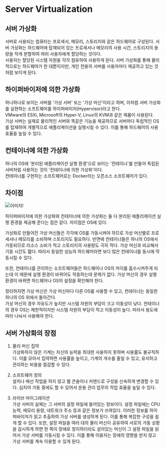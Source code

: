 # Server Virtualization

## 서버 가상화
서버로 사용되는 컴퓨터는 프로세서, 메모리, 스토리지와 같은 하드웨어로 구성된다. 서버 가상화는 하드웨어에 탑재되어 있는 프로세서나 메모리의 사용 시간, 스토리지의 용량을 작게 분할하여 여러 사용자에게 할당하는 것이다.  
사용자는 할당된 시스템 자원을 각각 점유하여 사용하게 된다. 서버 가상화를 통해 물리적으로는 하드웨어가 한 대뿐이지만, 개인 전용의 서버를 사용자마다 제공하고 있는 것 처럼 보이게 된다.

## 하이퍼바이저에 의한 가상화
하나하나로 보이는 서버를 '가상 서버' 또는 '가상 머신'이라고 하며, 이처럼 서버 가상화를 실현하는 소프트웨어를 하이퍼바이저(Hypervisor)라고 한다.  
VMware의 ESXi, Microsoft의 Hyper-V, Linux의 KVM과 같은 제품이 사용된다.  
가상 서버는 실제로 물리적인 서버와 똑같은 기능을 제공하므로 서버마다 독립적인 OS를 탑재하여 개별적으로 애플리케이션을 실행시킬 수 있다. 이를 통해 하드웨어의 사용 효율을 높일 수 있다.

## 컨테이너에 의한 가상화
하나의 OS에 '분리된 애플리케이션 실행 환경'으로 보이는 '컨테이너'를 만들어 독립된 서버처럼 사용하는 것이 '컨테이너에 의한 가상화'이다.  
컨테이너를 구현하는 소프트웨어로는 Docker라는 오픈소스 소프트웨어가 있다.

## 차이점

![이미지!](https://postfiles.pstatic.net/MjAyMTA2MDRfMjU2/MDAxNjIyODEwNDgyNDY5.9uzm_sO6yzN4JmcmlSXyCwP5c1ezYOudE6S0CCeiHGEg.xejshI6spFYc-ajVMIpYH7n0bqsZC3OvtNKqWemgArkg.PNG.y_jaein/image.png?type=w966)  

하이퍼바이저에 의한 가상화와 컨테이너에 의한 가상화는 둘 다 분리된 애플리케이션 실행 환경을 제공해 준다는 점은 같다. 차이점은 OS에 있다.  

가상화로 만들어진 가상 머신들은 각각에 OS를 가동시켜야 하므로 가상 머신별로 프로세서나 메모리를 소비하며 스토리지도 필요하다. 반면에 컨테이너들은 하나의 OS에서 가동되므로 리소스 소비가 적고 스토리지의 사용량도 극히 적다. 가상 머신과 비교해서 기동 시간도 짧다. 따라서 동일한 성능의 하드웨어라면 보다 많은 컨테이너를 동시에 작동시킬 수 있다.  

또한, 컨테이너를 관리하는 소프트웨어들은 하드웨어나 OS의 차이를 흡수시켜주게 되는데 이 때문에 실행 환경이 바뀌어도 작동하는데 문제가 없다. 가상 머신의 경우 실행 환경이 바뀌면 하드웨어나 OS의 설정을 확인해야 한다.  

정리하자면 가상 머신은 가상 머신마다 다른 OS를 사용할 수 있고, 컨테이너는 동일한 하나의 OS 위에서 돌아간다.  
가상 머신의 경우 자유도가 높지만 시스템 자원의 부담이 크고 이동성이 낮다. 컨테이너의 경우 OS는 제한적이지만 시스템 자원의 부담이 작고 이동성이 높다. 따라서 용도에 따라 나눠서 사용해야 한다.

## 서버 가상화의 장점

1. 물리 머신 집약  
가상화하지 않은 기계는 자신의 능력을 최대한 사용하지 못하며 사용률도 불규칙하다. 이를 모아서 집약하면 사용률을 높이고, 기계의 개수를 줄일 수 있고, 유지하고 관리하는 비용을 절감할 수 있다.  
   

2. 소프트웨어 정의  
설치나 배선 작업을 하지 않고 웹 콘솔이나 커맨드로 구성을 신속하게 변경할 수 있다. 심지어 가동 중에도 할 수 있어서 운용 관리 업무의 작업 효율을 높일 수 있다.  


3. 라이브 마이그레이션  
가상 서버의 실체는 그 서버의 설정 파일에 들어있는 정보이다. 설정 파일에는 CPU 능력, 메모리 용량, 네트워크 주소 등과 같은 정보가 쓰여있다. 이러한 정보를 하이퍼바이저가 읽고 추출하여 가상 서버를 생성하게 된다. 이를 통해 복잡한 구성을 쉽게 할 수 있다. 또한, 설정 파일을 여러 대의 물리 머신이 공유하여 서로의 가동 상황을 감시하게 하면 한 쪽이 장애로 정지하더라도 살아있는 머신이 그 설정 파일을 읽어서 가상 서버를 가동시킬 수 있다. 이를 통해 이용자는 장애의 영향을 받지 않고 가상 서버를 계속 이용할 수 있게 된다.  
